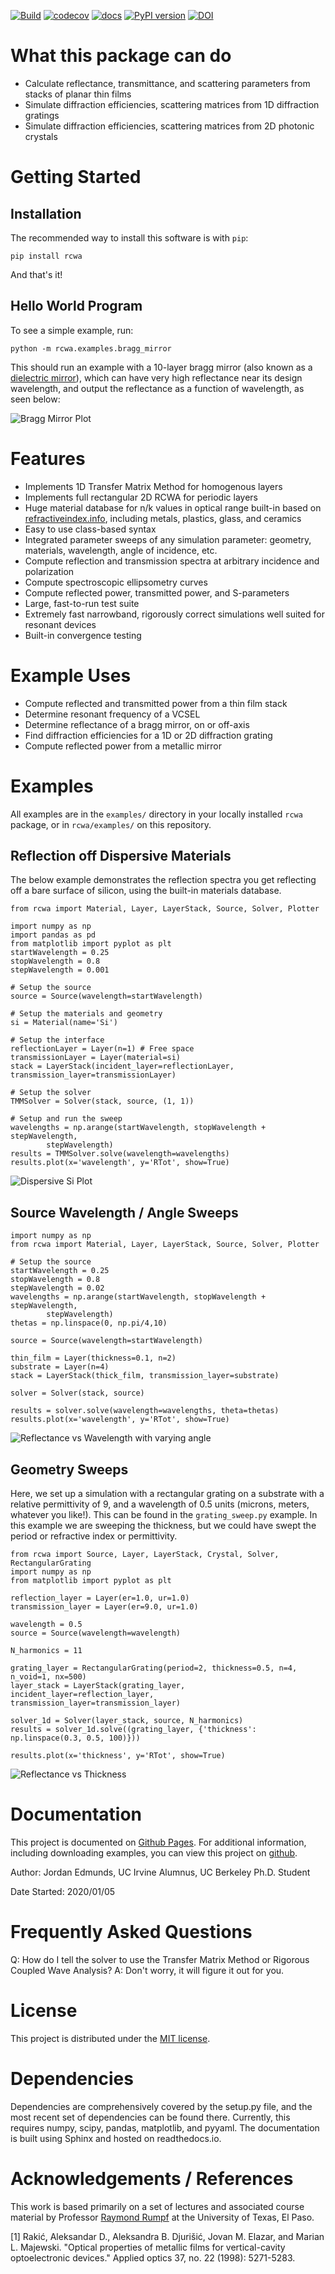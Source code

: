 [![Build](https://github.com/edmundsj/rcwa/actions/workflows/build.yml/badge.svg)](https://github.com/edmundsj/rcwa/actions/workflows/python-package-conda.yml) [![codecov](https://codecov.io/gh/edmundsj/rcwa/branch/master/graph/badge.svg?token=UDJ1TUESG3)](https://codecov.io/gh/edmundsj/rcwa) [![docs](https://github.com/edmundsj/rcwa/actions/workflows/build-docs.yml/badge.svg)](https://github.com/edmundsj/rcwa/actions/workflows/build-docs.yml) [![PyPI version](https://badge.fury.io/py/rcwa.svg)](https://badge.fury.io/py/rcwa) [![DOI](https://zenodo.org/badge/236611452.svg)](https://zenodo.org/badge/latestdoi/236611452)

What this package can do
===========================
- Calculate reflectance, transmittance, and scattering parameters from stacks of planar thin films
- Simulate diffraction efficiencies, scattering matrices from 1D diffraction gratings
- Simulate diffraction efficiencies, scattering matrices from 2D photonic crystals


Getting Started
================
Installation
--------------
The recommended way to install this software is with `pip`:

```
pip install rcwa
```

And that's it! 

Hello World Program
----------------------
To see a simple example, run:

```
python -m rcwa.examples.bragg_mirror
```

This should run an example with a 10-layer bragg mirror (also known as a [dielectric mirror](https://en.wikipedia.org/wiki/Dielectric_mirror)), which can have very high reflectance near its design wavelength, and output the reflectance as a function of wavelength, as seen below:

![Bragg Mirror Plot](/images/rcwa_example_plot.png)


Features
==========
- Implements 1D Transfer Matrix Method for homogenous layers
- Implements full rectangular 2D RCWA for periodic layers
- Huge material database for n/k values in optical range built-in based on [refractiveindex.info](https://refractiveindex.info/), including metals, plastics, glass, and ceramics
- Easy to use class-based syntax 
- Integrated parameter sweeps of any simulation parameter: geometry, materials, wavelength, angle of incidence, etc.
- Compute reflection and transmission spectra at arbitrary incidence and polarization
- Compute spectroscopic ellipsometry curves
- Compute reflected power, transmitted power, and S-parameters
- Large, fast-to-run test suite
- Extremely fast narrowband, rigorously correct simulations well suited for resonant devices
- Built-in convergence testing 

Example Uses
==============
- Compute reflected and transmitted power from a thin film stack
- Determine resonant frequency of a VCSEL
- Determine reflectance of a bragg mirror, on or off-axis
- Find diffraction efficiencies for a 1D or 2D diffraction grating
- Compute reflected power from a metallic mirror

Examples
============
All examples are in the `examples/` directory in your locally installed `rcwa` package, or in `rcwa/examples/` on this repository.

Reflection off Dispersive Materials
---------------------------------------

The below example demonstrates the reflection spectra you get reflecting off a bare surface of silicon, using the built-in materials database.

```
from rcwa import Material, Layer, LayerStack, Source, Solver, Plotter

import numpy as np
import pandas as pd
from matplotlib import pyplot as plt
startWavelength = 0.25
stopWavelength = 0.8
stepWavelength = 0.001

# Setup the source
source = Source(wavelength=startWavelength)

# Setup the materials and geometry
si = Material(name='Si')

# Setup the interface
reflectionLayer = Layer(n=1) # Free space
transmissionLayer = Layer(material=si)
stack = LayerStack(incident_layer=reflectionLayer, transmission_layer=transmissionLayer)

# Setup the solver
TMMSolver = Solver(stack, source, (1, 1))

# Setup and run the sweep
wavelengths = np.arange(startWavelength, stopWavelength + stepWavelength,
        stepWavelength)
results = TMMSolver.solve(wavelength=wavelengths)
results.plot(x='wavelength', y='RTot', show=True)
```
![Dispersive Si Plot](/images/si_dispersive.png)

Source Wavelength / Angle Sweeps
----------------------------------
```
import numpy as np
from rcwa import Material, Layer, LayerStack, Source, Solver, Plotter

# Setup the source
startWavelength = 0.25
stopWavelength = 0.8
stepWavelength = 0.02
wavelengths = np.arange(startWavelength, stopWavelength + stepWavelength,
        stepWavelength)
thetas = np.linspace(0, np.pi/4,10)

source = Source(wavelength=startWavelength)

thin_film = Layer(thickness=0.1, n=2)
substrate = Layer(n=4)
stack = LayerStack(thick_film, transmission_layer=substrate)

solver = Solver(stack, source)

results = solver.solve(wavelength=wavelengths, theta=thetas)
results.plot(x='wavelength', y='RTot', show=True)

```
![Reflectance vs Wavelength with varying angle](/images/wavelength_angle_sweep.png)

Geometry Sweeps
-------------------------------------------------------------------------------
Here, we set up a simulation with a rectangular grating on a substrate with a relative permittivity of 9, and a wavelength of 0.5 units (microns, meters, whatever you like!). This can be found in the `grating_sweep.py` example. In this example we are sweeping the thickness, but we could have swept the period or refractive index or permittivity.

```
from rcwa import Source, Layer, LayerStack, Crystal, Solver, RectangularGrating
import numpy as np
from matplotlib import pyplot as plt

reflection_layer = Layer(er=1.0, ur=1.0)
transmission_layer = Layer(er=9.0, ur=1.0)

wavelength = 0.5
source = Source(wavelength=wavelength)

N_harmonics = 11

grating_layer = RectangularGrating(period=2, thickness=0.5, n=4, n_void=1, nx=500)
layer_stack = LayerStack(grating_layer, incident_layer=reflection_layer, transmission_layer=transmission_layer)

solver_1d = Solver(layer_stack, source, N_harmonics)
results = solver_1d.solve((grating_layer, {'thickness': np.linspace(0.3, 0.5, 100)}))

results.plot(x='thickness', y='RTot', show=True)
```
![Reflectance vs Thickness](/images/reflectance_vs_thickness.png)

Documentation
================
This  project is documented on [Github Pages](https://edmundsj.github.io/rcwa/). For additional information, including downloading examples, you can view this project on [github](https://github.com/edmundsj/RCWA). 

Author: Jordan Edmunds, UC Irvine Alumnus, UC Berkeley Ph.D. Student

Date Started: 2020/01/05

Frequently Asked Questions
=============================
Q: How do I tell the solver to use the Transfer Matrix Method or Rigorous Coupled Wave Analysis?
A: Don't worry, it will figure it out for you.

License
=========
This project is distributed under the [MIT license](https://mit-license.org/).

Dependencies
=============
Dependencies are comprehensively covered by the setup.py file, and the most
recent set of dependencies can be found there. Currently, this requires numpy,
scipy, pandas, matplotlib, and pyyaml. The documentation is built using Sphinx
and hosted on readthedocs.io.

Acknowledgements / References
===============================
This work is based primarily on a set of lectures and associated course
material by Professor [Raymond Rumpf](http://emlab.utep.edu/team.htm)  at
the University of Texas, El Paso. 

[1] Rakić, Aleksandar D., Aleksandra B. Djurišić, Jovan M. Elazar, and Marian L. Majewski. "Optical properties of metallic films for vertical-cavity optoelectronic devices." Applied optics 37, no. 22 (1998): 5271-5283.

